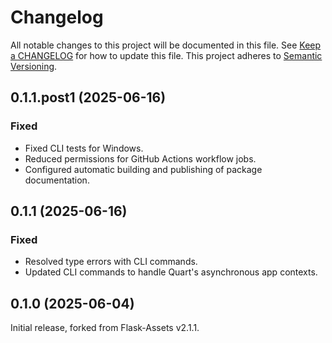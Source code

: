 # Changelog

All notable changes to this project will be documented in this file. See [Keep a
CHANGELOG](http://keepachangelog.com/) for how to update this file. This project
adheres to [Semantic Versioning](http://semver.org/).

<!-- %% CHANGELOG_ENTRIES %% -->

## 0.1.1.post1 (2025-06-16)

### Fixed

- Fixed CLI tests for Windows.
- Reduced permissions for GitHub Actions workflow jobs.
- Configured automatic building and publishing of package documentation.

## 0.1.1 (2025-06-16)

### Fixed

- Resolved type errors with CLI commands.
- Updated CLI commands to handle Quart's asynchronous app contexts.

## 0.1.0 (2025-06-04)

Initial release, forked from Flask-Assets v2.1.1.
